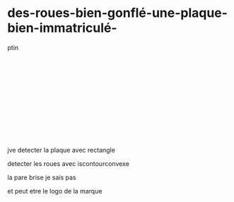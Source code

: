 # des-roues-bien-gonflé-une-plaque-bien-immatriculé-

ptin











<br><br><br><br><br><br><br><br><br><br><br>

jve detecter la plaque avec rectangle

detecter les roues avec iscontourconvexe

la pare brise je sais pas

et peut etre le logo de la marque
